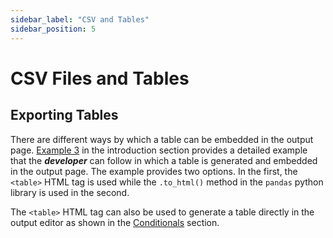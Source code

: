 ```yaml
---
sidebar_label: "CSV and Tables"
sidebar_position: 5
---
```


# CSV Files and Tables

## Exporting Tables

There are different ways by which a table can be embedded in the output page. [Example 3](../getting-started/example-3) in the introduction section provides a detailed example that the _**developer**_ can follow in which a table is generated and embedded in the output page. The example provides two options. In the first, the `<table>` HTML tag is used while the `.to_html()` method in the `pandas` python library is used in the second.

The `<table>` HTML tag can also be used to generate a table directly in the output editor as shown in the [Conditionals](../output/Conditionals#for-statement) section.
